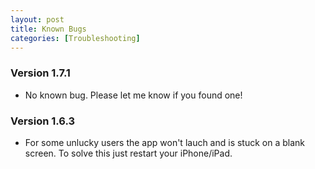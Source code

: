 ```yaml
---
layout: post
title: Known Bugs
categories: [Troubleshooting]
---
```


### Version 1.7.1

* No known bug. Please let me know if you found one!

### Version 1.6.3

* For some unlucky users the app won't lauch and is stuck on a blank screen. To solve this just restart your iPhone/iPad.

